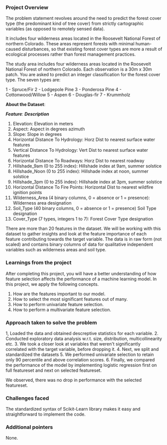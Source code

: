 ### Project Overview

 The problem statement revolves around the need to predict the forest cover type (the predominant kind of tree cover) from strictly cartographic variables (as opposed to remotely sensed data).

It includes four wilderness areas located in the Roosevelt National Forest of northern Colorado. These areas represent forests with minimal human-caused disturbances, so that existing forest cover types are more a result of ecological processes rather than forest management practices.

The study area includes four wilderness areas located in the Roosevelt National Forest of northern Colorado. Each observation is a 30m x 30m patch. You are asked to predict an integer classification for the forest cover type. The seven types are:

1 - Spruce/Fir 2 - Lodgepole Pine 3 - Ponderosa Pine 4 - Cottonwood/Willow 5 - Aspen 6 - Douglas-fir 7 - Krummholz

**About the Dataset**:

**_Feature_**: **_Description_**
01. Elevation: Elevation in meters
02. Aspect: Aspect in degrees azimuth
03. Slope: Slope in degrees
04. Horizontal Distance To Hydrology: Horz Dist to nearest surface water features
05. Vertical Distance To Hydrology: Vert Dist to nearest surface water features
06. Horizontal Distance To Roadways: Horz Dist to nearest roadway
07. Hillshade_9am (0 to 255 index): Hillshade index at 9am, summer solstice
08. Hillshade_Noon (0 to 255 index): Hillshade index at noon, summer solstice
09. Hillshade_3pm (0 to 255 index): Hillshade index at 3pm, summer solstice
10. Horizontal Distance To Fire Points: Horizontal Dist to nearest wildfire ignition points
11. Wilderness_Area (4 binary columns, 0 = absence or 1 = presence): Wilderness area designation
12. Soil_Type (40 binary columns, 0 = absence or 1 = presence)	Soil Type designation
13. Cover_Type (7 types, integers 1 to 7): Forest Cover Type designation

There are more than 20 features in the dataset. We will be working with this dataset to gather insights and look at the feature importance of each feature contributing towards the target variable. The data is in raw form (not scaled) and contains binary columns of data for qualitative independent variables such as wilderness areas and soil type.


### Learnings from the project

 After completing this project, you will have a better understanding of how feature selection affects the performance of a machine learning model. In this project, we apply the following concepts.

1. How are the features important to our model.
2. How to select the most significant features out of many.
3. How to perform univariate feature selection.
4. How to perform a multivariate feature selection.


### Approach taken to solve the problem

 1, Loaded the data and obtained descreptive statistics for each variable.
2. Conducted exploratory data analysis w.r.t. size, distribution, multicollinearity etc.
3. We took a closer look at variables that weren't significantly correlated with the target variable, before dropping it.
4. Next, we split and standardized the datasets
5. We performed univariate selection to retain only 90 percentile and above correlation scores.
6. Finally, we compared the performance of the model by implementing logistic regression first on full featureset and next on selected featureset.

We observed, there was no drop in performance with the selected featureset.


### Challenges faced

 The standardized syntax of Scikit-Learn library makes it easy and straightforward to implement the code.


### Additional pointers

 None.


